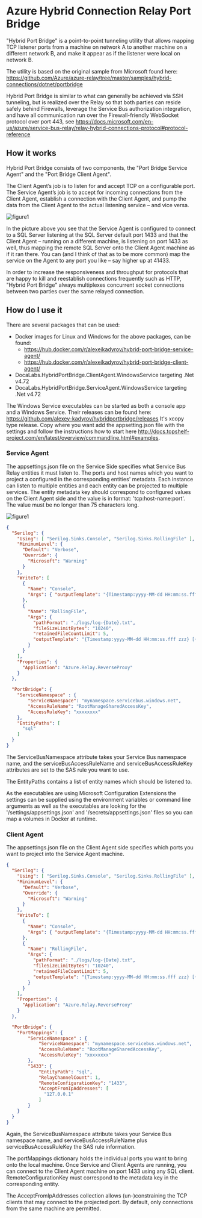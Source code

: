 # Azure Hybrid Connection Relay Port Bridge

"Hybrid Port Bridge" is a point-to-point tunneling utility that allows mapping
TCP listener ports from a machine on network A to another machine on a different
network B, and make it appear as if the listener were local on network B.

The utility is based on the original sample from Microsoft found here:
https://github.com/Azure/azure-relay/tree/master/samples/hybrid-connections/dotnet/portbridge

Hybrid Port Bridge is similar to what can generally be achieved via SSH tunneling, but
is realized over the Relay so that both parties can reside safely behind Firewalls,
leverage the Service Bus authorization integration, and have all communication run
over the Firewall-friendly WebSocket protocol over port 443, see
https://docs.microsoft.com/en-us/azure/service-bus-relay/relay-hybrid-connections-protocol#protocol-reference

## How it works

Hybrid Port Bridge consists of two components, the "Port Bridge Service Agent" and the
"Port Bridge Client Agent".

The Client Agent’s job is to listen for and accept TCP on a configurable port.
The Service Agent’s job is to accept for incoming connections from the Client Agent,
establish a connection with the Client Agent, and pump the data from the Client Agent
to the actual listening service – and vice versa.

![figure1](Doc/hybridportbrodge.png)

In the picture above you see that the Service Agent is configured to connect to a SQL Server
listening at the SQL Server default port 1433 and that the Client Agent – running on
a different machine, is listening on port 1433 as well, thus mapping the remote SQL Server
onto the Client Agent machine as if it ran there. You can (and I think of that as
to be more common) map the service on the Agent to any port you like – say higher up at 41433.

In order to increase the responsiveness and throughput for protocols that are
happy to kill and reestablish connections frequently such as HTTP, "Hybrid Port Bridge"
always multiplexes concurrent socket connections between two parties over the
same relayed connection.  

## How do I use it

There are several packages that can be used:

* Docker images for Linux and Windows for the above packages, can be found:
  * https://hub.docker.com/r/alexeikadyrov/hybrid-port-bridge-service-agent/
  * https://hub.docker.com/r/alexeikadyrov/hybrid-port-bridge-client-agent/
* DocaLabs.HybridPortBridge.ClientAgent.WindowsService targeting .Net v4.72
* DocaLabs.HybridPortBridge.ServiceAgent.WindowsService targeting .Net v4.72

The Windows Service executables can be started as both a console app and a Windows Service.
Their releases can be found here: https://github.com/alexey-kadyrov/hybridportbridge/releases
It's xcopy type release. Copy where you want add the appsetting.json file with the settings
and follow the instructions how to start here http://docs.topshelf-project.com/en/latest/overview/commandline.html#examples.

### Service Agent

The appsettings.json file on the Service Side specifies what Service Bus Relay entities
it must listen to. The ports and host names which you want to project a configured in
the corresponding entities' metadata. Each instance can listen to multiple entities
and each entity can be projected to multiple services. The entity metadata key should
correspond to configured values on the Client Agent side and the value is in format:
'tcp:host-name:port'. The value must be no longer than 75 characters long.

![figure1](Doc/metadata.png)

``` JSON
{
  "Serilog": {
    "Using": [ "Serilog.Sinks.Console", "Serilog.Sinks.RollingFile" ],
    "MinimumLevel": {
      "Default": "Verbose",
      "Override": {
        "Microsoft": "Warning"
      }
    },
    "WriteTo": [
      {
        "Name": "Console",
        "Args": { "outputTemplate": "{Timestamp:yyyy-MM-dd HH:mm:ss.fff} [{Level}] <{SourceContext}> {Message}{NewLine}{Exception}" }
      },
      {
        "Name": "RollingFile",
        "Args": {
          "pathFormat": "./logs/log-{Date}.txt",
          "fileSizeLimitBytes": "10240",
          "retainedFileCountLimit": 5,
          "outputTemplate": "{Timestamp:yyyy-MM-dd HH:mm:ss.fff zzz} [{Level}] [{SourceContext}] {Message}{NewLine}{Exception}"
        }
      }
    ],
    "Properties": {
      "Application": "Azure.Relay.ReverseProxy"
    }
  },

  "PortBridge": {
    "ServiceNamespace" : {
        "ServiceNamespace": "mynamespace.servicebus.windows.net",
        "AccessRuleName": "RootManageSharedAccessKey",
        "AccessRuleKey": "xxxxxxxx"
    },
    "EntityPaths": [
      "sql"
    ]
  }
}
```

The ServiceBusNamespace attribute takes your Service Bus namespace name, and the
serviceBusAccessRuleName and serviceBusAccessRuleKey attributes are set to the
SAS rule you want to use. 

The EntityPaths contains a list of entity names which should be listened to.

As the executables are using Microsoft Configuration Extensions the settings can be
supplied using the environment variables or command line arguments as well as the
executables are looking for the '/settings/appsettings.json' and
'/secrets/appsettings.json' files so you can map a volumes in Docker at runtime.

### Client Agent

The appsettings.json file on the Client Agent side specifies which ports you want to project
into the Service Agent machine.

``` JSON
{
  "Serilog": {
    "Using": [ "Serilog.Sinks.Console", "Serilog.Sinks.RollingFile" ],
    "MinimumLevel": {
      "Default": "Verbose",
      "Override": {
        "Microsoft": "Warning"
      }
    },
    "WriteTo": [
      {
        "Name": "Console",
        "Args": { "outputTemplate": "{Timestamp:yyyy-MM-dd HH:mm:ss.fff} [{Level}] <{SourceContext}> {Message}{NewLine}{Exception}" }
      },
      {
        "Name": "RollingFile",
        "Args": {
          "pathFormat": "./logs/log-{Date}.txt",
          "fileSizeLimitBytes": "10240",
          "retainedFileCountLimit": 5,
          "outputTemplate": "{Timestamp:yyyy-MM-dd HH:mm:ss.fff zzz} [{Level}] [{SourceContext}] {Message}{NewLine}{Exception}"
        }
      }
    ],
    "Properties": {
      "Application": "Azure.Relay.ReverseProxy"
    }
  },

  "PortBridge": {
    "PortMappings": {
        "ServiceNamespace" : {
            "ServiceNamespace": "mynamespace.servicebus.windows.net",
            "AccessRuleName": "RootManageSharedAccessKey",
            "AccessRuleKey": "xxxxxxxx"
        },
        "1433": {
            "EntityPath": "sql",
            "RelayChannelCount": 1,
            "RemoteConfigurationKey": "1433",
            "AcceptFromIpAddresses": [
              "127.0.0.1"
            ]
        }
    }
  }
}
```

Again, the ServiceBusNamespace attribute takes your Service Bus namespace name,
and serviceBusAccessRuleName plus serviceBusAccessRuleKey the SAS rule information.

The portMappings dictionary holds the individual ports you want to
bring onto the local machine. Once Service and Client Agents are running,
you can connect to the Client Agent machine on port 1433 using any SQL client.
RemoteConfigurationKey must correspond to the metadata key in the corresponding entity.

The AcceptFromIpAddresses collection allows (un-)constraining the TCP clients that may
connect to the projected port. By default, only connections from the same
machine are permitted.
